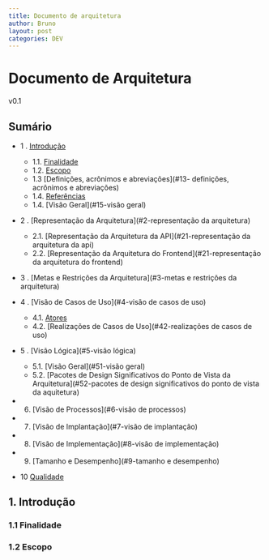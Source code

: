 ```yaml
---
title: Documento de arquitetura
author: Bruno
layout: post
categories: DEV
---
```


# Documento de Arquitetura

v0.1

Sumário
----------------

* 1 .  [Introdução](#1-introdução)
    * 1.1. [Finalidade](#11-finalidade)
    * 1.2. [Escopo](#12-escopo)
    * 1.3 [Definições, acrônimos e abreviações](#13- definições, acrônimos e abreviações)
    * 1.4. [Referências](#14-referências)
    * 1.4. [Visão Geral](#15-visão geral)
    
* 2 .  [Representação da Arquitetura](#2-representação da arquitetura)
   * 2.1. [Representação da Arquitetura da API](#21-representação da arquitetura da api)
   * 2.2. [Representação da Arquitetura do Frontend](#21-representação da arquitetura do frontend)
   
* 3 .  [Metas e Restrições da Arquitetura](#3-metas e restrições da arquitetura)

* 4 .  [Visão de Casos de Uso](#4-visão de casos de uso)
   * 4.1. [Atores](#41-atores)
   * 4.2. [Realizações de Casos de Uso](#42-realizações de casos de uso)
   
* 5 .  [Visão Lógica](#5-visão lógica)
   * 5.1. [Visão Geral](#51-visão geral)
   * 5.2. [Pacotes de Design Significativos do Ponto de Vista da Arquitetura](#52-pacotes de design significativos do ponto de vista da aquitetura)
   
* 6.  [Visão de Processos](#6-visão de processos)

* 7.  [Visão de Implantação](#7-visão de implantação)

* 8.  [Visão de Implementação](#8-visão de implementação)

* 9.  [Tamanho e Desempenho](#9-tamanho e desempenho)

* 10 [Qualidade](#10-qualidade)



## 1. Introdução

### 1.1 Finalidade

### 1.2 Escopo

